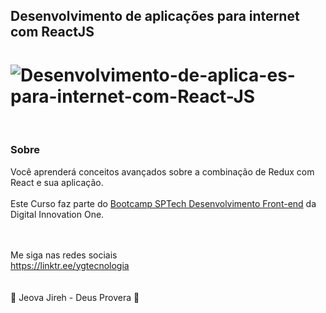 ## Desenvolvimento de aplicações para internet com ReactJS

<h1>
  <img src="https://i.ibb.co/Krjw8rj/Desenvolvimento-de-aplica-es-para-internet-com-React-JS.png" alt="Desenvolvimento-de-aplica-es-para-internet-com-React-JS" border="0">
</h1>
 <br>

### Sobre

Você aprenderá conceitos avançados sobre a combinação de Redux com React e sua aplicação.
<br>
<br>
Este Curso faz parte do <a href="https://web.digitalinnovation.one/track/sp-tech-desenvolvimento-front-end">Bootcamp SPTech Desenvolvimento Front-end</a> da Digital Innovation One.
<br>
<br>
<br>

Me siga nas redes sociais<br>
https://linktr.ee/ygtecnologia
<br>
<br>
<br>
🙏 Jeova Jireh - Deus Provera 🙏


